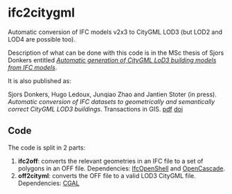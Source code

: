 # ifc2citygml

Automatic conversion of IFC models v2x3 to CityGML LOD3 (but LOD2 and LOD4 are possible too).

Description of what can be done with this code is in the MSc thesis of Sjors Donkers entitled [*Automatic generation of CityGML LoD3 building models from IFC models*](http://repository.tudelft.nl/view/ir/uuid%3A31380219-f8e8-4c66-a2dc-548c3680bb8d/).

It is also published as:

Sjors Donkers, Hugo Ledoux, Junqiao Zhao and Jantien Stoter (in press). *Automatic conversion of IFC datasets to geometrically and semantically correct CityGML LOD3 buildings*. Transactions in GIS. [pdf](https://3d.bk.tudelft.nl/hledoux/pdfs/16_tgis_ifcitygml.pdf) [doi](http://dx.doi.org/10.1111/tgis.12162)

## Code

The code is split in 2 parts:

  1. **ifc2off**: converts the relevant geometries in an IFC file to a set of polygons in an OFF file. Dependencies: [IfcOpenShell](http://ifcopenshell.org) and [OpenCascade](http://www.opencascade.org).
  2. **off2cityml**: converts the OFF file to a valid LOD3 CityGML file. Dependencies: [CGAL](http://www.cgal.org)

